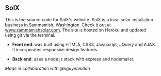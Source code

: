 ## SolX

This is the source code for SolX's website. SolX is a local solar installation business in Sammamish, Washington. Check it out at www.sammamishsolar.com. The site is hosted on Heroku and updated using git via the terminal. 

* **Front end**: was built using HTML5, CSS3, Javascript, JQuery and AJAX. It incorporates responsive design features. 

* **Back end**: uses a node.js stack with express and nodemailer. 

*Made in collaboration with @nguyenmdan*
